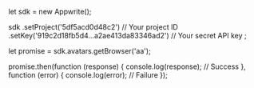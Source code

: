let sdk = new Appwrite();

sdk
    .setProject('5df5acd0d48c2') // Your project ID
    .setKey('919c2d18fb5d4...a2ae413da83346ad2') // Your secret API key
;

let promise = sdk.avatars.getBrowser('aa');

promise.then(function (response) {
    console.log(response); // Success
}, function (error) {
    console.log(error); // Failure
});
